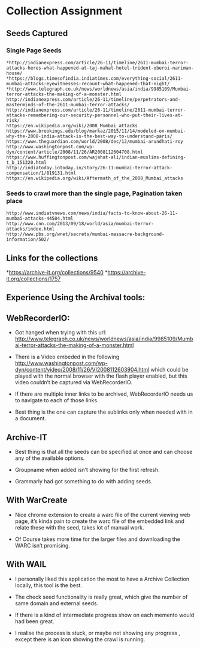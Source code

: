 
# Collection Assignment

## Seeds Captured
### Single Page Seeds
	*http://indianexpress.com/article/26-11/timeline/2611-mumbai-terror-attacks-heres-what-happened-at-taj-mahal-hotel-trident-oberoi-nariman-house/
	*https://blogs.timesofindia.indiatimes.com/everything-social/2611-mumbai-attacks-eyewitnesses-recount-what-happened-that-night/
	*http://www.telegraph.co.uk/news/worldnews/asia/india/9985109/Mumbai-terror-attacks-the-making-of-a-monster.html
	http://indianexpress.com/article/26-11/timeline/perpetrators-and-masterminds-of-the-2611-mumbai-terror-attacks/
	http://indianexpress.com/article/26-11/timeline/2611-mumbai-terror-attacks-remembering-our-security-personnel-who-put-their-lives-at-risk/
	https://en.wikipedia.org/wiki/2008_Mumbai_attacks
	https://www.brookings.edu/blog/markaz/2015/11/14/modeled-on-mumbai-why-the-2008-india-attack-is-the-best-way-to-understand-paris/
	https://www.theguardian.com/world/2008/dec/12/mumbai-arundhati-roy
	http://www.washingtonpost.com/wp-dyn/content/article/2008/11/26/AR2008112604708.html
	https://www.huffingtonpost.com/wajahat-ali/indian-muslims-defining-t_b_151320.html
	http://indiatoday.intoday.in/story/26-11-mumbai-terror-attack-compensation/1/819131.html
	https://en.wikipedia.org/wiki/Aftermath_of_the_2008_Mumbai_attacks

### Seeds to crawl more than the single page, Pagination taken place
	http://www.indiatvnews.com/news/india/facts-to-know-about-26-11-mumbai-attacks-44584.html
	http://www.cnn.com/2013/09/18/world/asia/mumbai-terror-attacks/index.html
	http://www.pbs.org/wnet/secrets/mumbai-massacre-background-information/502/



## Links for the collections
 *https://archive-it.org/collections/9540
 *https://archive-it.org/collections/1757


## Experience Using the Archival tools:
## WebRecorderIO:
 
* Got hanged when trying with this url: http://www.telegraph.co.uk/news/worldnews/asia/india/9985109/Mumbai-terror-attacks-the-making-of-a-monster.html

* There is a Video embeded in the following http://www.washingtonpost.com/wp-dyn/content/video/2008/11/26/VI2008112603904.html which could be played with the normal browser with the flash player enabled, but this video couldn’t be captured via WebRecorderIO.

* If there are multiple inner links to be archived, WebRecorderIO  needs us to navigate to each of those links.

* Best thing is the one can capture the sublinks only when needed with in a document.


## Archive-IT
* Best thing is that all the seeds can be specified at once and can choose any of the available options.

* Groupname when added isn’t showing for the first refresh.

* Grammarly had got something to do with adding seeds.


##  With WarCreate
* Nice chrome extension to create a warc file of the current viewing web page, it’s kinda pain to create the warc file of the embedded link and relate these with the seed, takes lot of manual work.

* Of Course takes more time for the larger files and downloading the WARC isn’t promising.


##  With WAIL
* I personally liked this application the most to have a Archive Collection locally, this tool is the best. 

* The check seed functionality is really great, which give the number of same domain and external seeds.

* If there is a kind of intermediate progress show on each memento would had been great.

* I realise the process is stuck, or maybe not showing any progress , except there is an icon showing the crawl is running.

